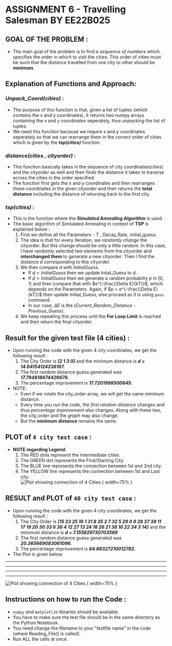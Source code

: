 # ASSIGNMENT 6 - Travelling Salesman BY EE22B025
## GOAL OF THE PROBLEM :
- The main goal of the problem is to find a _sequence of numbers_ which specifies the order in which to visit the cities. This order of cities must be such that the distance travelled from one city to other should be __minimum__.
 
## Explanation of Functions and Approach:
### ___Unpack_Coord(cities)___ :
- The purpose of this function is that, given a list of tuples (which contains the x and y coordinates), it returns two numpy arrays containing the x and y coordinates seperately, thus _unpacking_ the list of tuples.
- We need this function because we require x and y coordinates seperately so that we can rearrange them in the correct order of cities which is given by the ___tsp(cities)___ function.

###  ___distance(cities , cityorder)___ :
- This function basically takes in the sequence of city coordinates(_cities_) and the _cityorder_ as well and then finds the distance it takes to traverse across the cities in the order specified.
- The function first gets the x and y coordinates and then rearranges these coordinates in the given _cityorder_ and then returns the __total distance__ including the distance of returning back to the first city.

### ___tsp(cities)___ :
- This is the function where the ___Simulated Annealing Algorithm___ is used.
- The basic algorithm of Simlulated Annealing in context of __TSP__ is explained below :
    1) First we define all the Parameters - T , Decay_Rate, initial_guess.
    2) The idea is that for every iteration, we _randomly change_ the cityorder. But this change should be only a little random. In this case, I have randomly selected _two elements_ from the cityorder and __interchanged them__ to generate a new cityorder. Then I find the distance $d$ corresponding to this cityorder.
    3) We then compare $d$ with $Initial Guess$. 
        - If $d < InitialGuess$ then we update Intial_Guess to $d$.
        - If $d > InitialGuess$ then we generate a random probabilty $p$ in $[0,1)$ and then compare that with $e^{-\frac{\Delta E}{kT}}$, which depends on the Parameters. Again, if $p < e^{-\frac{\Delta E}{kT}}$ then update Initial_Guess, else proceed as it is using `pass` command. 
        - In our case, $\Delta E$ is the (_Current_Random_Distance - Previous_Guess_).
    4) We keep repeating this process until the __For Loop Limit__ is reached and then return the final _cityorder_.
    
## Result for the given test file (4 cities) : 
- Upon running the code with the given 4 city coordinates, we get the following result : 
    1) The City Order is ___[2 1 3 0]___ and the minimum distance is ___d = 14.64154124236167.___
    2) The first random distance guess generated was ___17.794818674426676.___
    3) The percentage improvement is ___17.7201998500645.___
- NOTE:
    - Even if we rotate the city_order array, we will get the same minimum distance.
    - Every time you run the code, the _first random distance_ changes and thus _percentage improvement_ also changes. Along with these two, the _city_order_ and the _graph_ may also change.
    - But the __minimum distance__ remains the same.

## PLOT of `4 city test case` :
- __NOTE regarding Legend__:
    1) The RED dots represent the intermediate cities.
    2) The GREEN dot represents the First/Starting City.
    3) The BLUE line represents the connection between 1st and 2nd city.
    4) The YELLOW line represents the connection between 1st and Last city.  
![Plot showing connection of 4 Cities.](Plot_A6.png){ width=75% }  

## RESULT and PLOT of `40 city test case` :
- Upon running the code with the given 4 city coordinates, we get the following result : 
    1) The City Order is ___[15 23 25 16  1 31  8 35  2  7 32  5 29  0  9 28 37 39 11 17 19 20 30 33
  6 36  4 12 27 13 24 18 26 21 38 10 22 34  3 14]___ and the minimum distance is ___d = 7.155829730703569___
    2) The first random distance guess generated was ___20.365669083061096.___
    3) The percentage improvement is ___64.86327210012782.___  
- The Plot is given below:
***
***
***
***  
![Plot showing connection of 4 Cities.](tsp_40.png){ width=75% }  

## Instructions on how to run the Code : 
- `numpy` and `matplotlib` libraries should be available.
- You have to make sure the test file should be in the same directory as the Python Notebook.
- You need change the filename to your "testfile name" in the code (where Reading_File() is called).
- Run ALL the cells at once.
